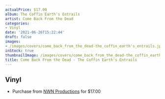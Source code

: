 ```yaml
---
actualPrice: $17.00
album: The Coffin Earth's Entrails
artist: Come Back From the Dead
categories:
- Vinyl
date: '2021-06-26T15:22:44'
draft: false
images:
- /images/covers/come_back_from_the_dead-the_coffin_earth's_entrails.jpg
inStock: true
thumbnailImage: /images/covers/come_back_from_the_dead-the_coffin_earth's_entrails-thumb.jpg
title: Come Back From the Dead - The Coffin Earth's Entrails
---
```


## Vinyl
* Purchase from [NWN Productions](http://shop.nwnprod.com/index.php?route=product/product&path=75&product_id=1377&sort=pd.name&order=ASC) for $17.00
